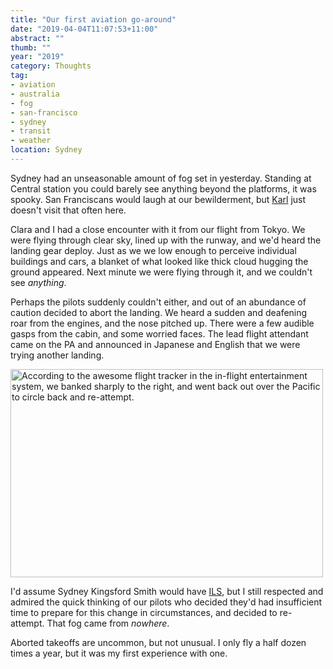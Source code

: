 ```yaml
---
title: "Our first aviation go-around"
date: "2019-04-04T11:07:53+11:00"
abstract: ""
thumb: ""
year: "2019"
category: Thoughts
tag:
- aviation
- australia
- fog
- san-francisco
- sydney
- transit
- weather
location: Sydney
---
```

Sydney had an unseasonable amount of fog set in yesterday. Standing at Central station you could barely see anything beyond the platforms, it was spooky. San Franciscans would laugh at our bewilderment, but [Karl] just doesn't visit that often here.

Clara and I had a close encounter with it from our flight from Tokyo. We were flying through clear sky, lined up with the runway, and we'd heard the landing gear deploy. Just as we we low enough to perceive individual buildings and cars, a blanket of what looked like thick cloud hugging the ground appeared. Next minute we were flying through it, and we couldn't see *anything*.

Perhaps the pilots suddenly couldn't either, and out of an abundance of caution decided to abort the landing. We heard a sudden and deafening roar from the engines, and the nose pitched up. There were a few audible gasps from the cabin, and some worried faces. The lead flight attendant came on the PA and announced in Japanese and English that we were trying another landing.

<p><img src="https://rubenerd.com/files/photos/photo-2019-04-03-goaround@1x.jpg" srcset="https://rubenerd.com/files/photos/photo-2019-04-03-goaround@1x.jpg 1x, https://rubenerd.com/files/photos/photo-2019-04-03-goaround@2x.jpg 2x" alt="According to the awesome flight tracker in the in-flight entertainment system, we banked sharply to the right, and went back out over the Pacific to circle back and re-attempt." style="width:500px; height:333px;" /></p>

I'd assume Sydney Kingsford Smith would have [ILS], but I still respected and admired the quick thinking of our pilots who decided they'd had insufficient time to prepare for this change in circumstances, and decided to re-attempt. That fog came from *nowhere*.

Aborted takeoffs are uncommon, but not unusual. I only fly a half dozen times a year, but it was my first experience with one.

[Karl]: https://www.sfgate.com/opinion/article/Let-s-make-a-decision-San-Francisco-Are-we-6779563.php "SFGate: Let's make a decision, San Francisco: Are we calling the fog Karl?"
[Nek minnit]: https://en.wikipedia.org/wiki/Nek_minnit "Wikipedia article for those who don't know"
[ILS]: https://en.wikipedia.org/wiki/Instrument_landing_system "Wikipedia article on the instrument landing system"
